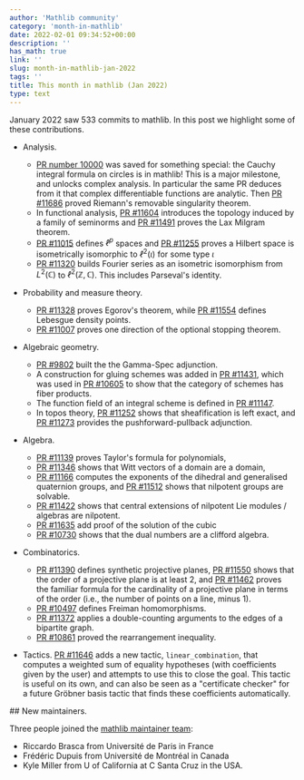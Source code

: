 ```yaml
---
author: 'Mathlib community'
category: 'month-in-mathlib'
date: 2022-02-01 09:34:52+00:00
description: ''
has_math: true
link: ''
slug: month-in-mathlib-jan-2022
tags: ''
title: This month in mathlib (Jan 2022)
type: text
---
```


January 2022 saw 533 commits to mathlib.
In this post we highlight some of these contributions.

<!-- TEASER_END -->

* Analysis. 
     - [PR number 10000](https://github.com/leanprover-community/mathlib/pull/10000) was saved for something special: the Cauchy integral formula on circles is in mathlib! This is a major milestone, and unlocks complex analysis. In particular the same PR deduces from it that complex differentiable functions are analytic. Then [PR #11686](https://github.com/leanprover-community/mathlib/pull/11686) proved Riemann's removable singularity theorem.
     - In functional analysis, [PR #11604](https://github.com/leanprover-community/mathlib/pull/11604) introduces the topology induced by a family of seminorms and [PR #11491](https://github.com/leanprover-community/mathlib/pull/11491) proves the Lax Milgram theorem.
     - [PR #11015](https://github.com/leanprover-community/mathlib/pull/11015) defines $ℓ^p$ spaces and [PR #11255](https://github.com/leanprover-community/mathlib/pull/11255) proves a Hilbert space is isometrically isomorphic to $ℓ^2(ι)$ for some type $ι$
     - [PR #11320](https://github.com/leanprover-community/mathlib/pull/11320) builds Fourier series as an isometric isomorphism from $L^2(ℂ)$ to $ℓ^2(ℤ, ℂ)$. This includes Parseval's identity.

* Probability and measure theory. 
     - [PR #11328](https://github.com/leanprover-community/mathlib/pull/11328) proves Egorov's theorem,
       while [PR #11554](https://github.com/leanprover-community/mathlib/pull/11554) defines Lebesgue density points.
     - [PR #11007](https://github.com/leanprover-community/mathlib/pull/11007) proves one direction of the optional stopping theorem.
  

* Algebraic geometry. 
     - [PR #9802](https://github.com/leanprover-community/mathlib/pull/9802) built the the Gamma-Spec adjunction.
     - A construction for gluing schemes was added in [PR #11431](https://github.com/leanprover-community/mathlib/pull/11431), which was used in [PR #10605](https://github.com/leanprover-community/mathlib/pull/10605) to show that the category of schemes has fiber products.
     - The function field of an integral scheme is defined in [PR #11147](https://github.com/leanprover-community/mathlib/pull/11147).
     - In topos theory, [PR #11252](https://github.com/leanprover-community/mathlib/pull/11252) shows that sheafification is left exact, and [PR #11273](https://github.com/leanprover-community/mathlib/pull/11273) provides the pushforward-pullback adjunction.


* Algebra. 
     - [PR #11139](https://github.com/leanprover-community/mathlib/pull/11139) proves Taylor's formula for polynomials,
     - [PR #11346](https://github.com/leanprover-community/mathlib/pull/11346) shows that Witt vectors of a domain are a domain,
     - [PR #11166](https://github.com/leanprover-community/mathlib/pull/11166) computes the exponents of the dihedral and generalised quaternion groups, and [PR #11512](https://github.com/leanprover-community/mathlib/pull/11512) shows that nilpotent groups are solvable.
     - [PR #11422](https://github.com/leanprover-community/mathlib/pull/11422) shows that central extensions of nilpotent Lie modules / algebras are nilpotent.
     - [PR #11635](https://github.com/leanprover-community/mathlib/pull/11635) add proof of the solution of the cubic
     - [PR #10730](https://github.com/leanprover-community/mathlib/pull/10730) shows that the dual numbers are a clifford algebra.



* Combinatorics. 
     - [PR #11390](https://github.com/leanprover-community/mathlib/pull/11390) defines synthetic projective planes, [PR #11550](https://github.com/leanprover-community/mathlib/pull/11550) shows that the order of a projective plane is at least 2, and [PR #11462](https://github.com/leanprover-community/mathlib/pull/11462) proves the familiar formula for the cardinality of a projective plane in terms of the order (i.e., the number of points on a line, minus 1).
     - [PR #10497](https://github.com/leanprover-community/mathlib/pull/10497) defines Freiman homomorphisms.
     - [PR #11372](https://github.com/leanprover-community/mathlib/pull/11372) applies a double-counting arguments to the edges of a bipartite graph.
     - [PR #10861](https://github.com/leanprover-community/mathlib/pull/10861) proved the rearrangement inequality.


* Tactics. [PR #11646](https://github.com/leanprover-community/mathlib/pull/11646) adds a new tactic, `linear_combination`,
  that computes a weighted sum of equality hypotheses (with coefficients given by the user) and attempts to use this to close the goal. 
  This tactic is useful on its own, and can also be seen as a "certificate checker" for a future Gröbner basis tactic that finds these coefficients automatically.

## New maintainers. 

Three people joined the [mathlib maintainer team](https://leanprover-community.github.io/meet.html#maintainers):

* Riccardo Brasca from Université de Paris in France
* Frédéric Dupuis from Université de Montréal in Canada
* Kyle Miller from U of California at C Santa Cruz in the USA.

